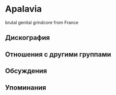 # Apalavia

brutal genital grindcore from France

## Дискография


## Отношения с другими группами


## Обсуждения


## Упоминания

